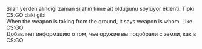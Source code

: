 Silah yerden alındığı zaman silahın kime ait olduğunu söylüyor eklenti. Tıpkı CS:GO daki gibi
<br>
When the weapon is taking from the ground, it says weapon is whom. Like CS:GO
<br>
Добавляет информацию о том, чье оружие вы подобрали с земли, как в CS:GO
<br>
